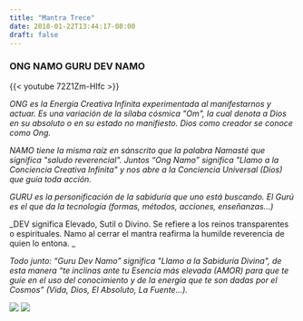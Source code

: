 ```yaml
---
title: "Mantra Trece"
date: 2018-01-22T13:44:17-08:00
draft: false
---
```


### ONG NAMO GURU DEV NAMO

{{< youtube 72Z1Zm-HIfc >}}

_ONG es la Energía Creativa Infinita experimentada al manifestarnos y actuar. Es una variación de la sílaba cósmica "Om", la cual denota a Dios en su absoluto o en su estado no manifiesto. Dios como creador se conoce como Ong._


_NAMO tiene la misma raíz en sánscrito que la palabra Namasté que significa "saludo reverencial". 
Juntos “Ong Namo” significa "Llamo a la Conciencia Creativa Infinita" y nos abre a la Conciencia Universal (Dios) que guía toda acción._


_GURU es la personificación de la sabiduría que uno está buscando. El Gurú es el que da la tecnología (formas, métodos, acciones, enseñanzas…)_


_DEV significa Elevado, Sutil o Divino. Se refiere a los reinos transparentes o espirituales. Namo al cerrar el mantra reafirma la humilde reverencia de quien lo entona. _

_Todo junto: “Guru Dev Namo” significa "Llamo a la Sabiduría Divina", de esta manera “te inclinas ante tu Esencia más elevada (AMOR) para que te guíe en el uso del conocimiento y de la energía que te son dadas por el Cosmos” (Vida, Dios, El Absoluto, La Fuente…)._

![](/images/mantra13-1.png)
![](/images/mantra13-2.png)
